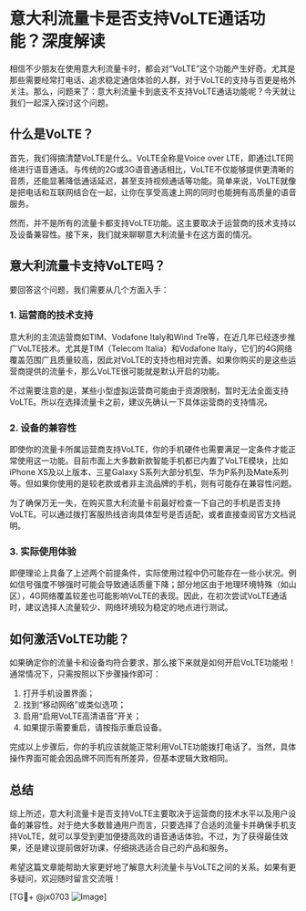 # 意大利流量卡是否支持VoLTE通话功能？深度解读

相信不少朋友在使用意大利流量卡时，都会对“VoLTE”这个功能产生好奇。尤其是那些需要经常打电话、追求稳定通信体验的人群，对于VoLTE的支持与否更是格外关注。那么，问题来了：意大利流量卡到底支不支持VoLTE通话功能呢？今天就让我们一起深入探讨这个问题。

## 什么是VoLTE？

首先，我们得搞清楚VoLTE是什么。VoLTE全称是Voice over LTE，即通过LTE网络进行语音通话。与传统的2G或3G语音通话相比，VoLTE不仅能够提供更清晰的音质，还能显著降低通话延迟，甚至支持视频通话等功能。简单来说，VoLTE就像是把电话和互联网结合在一起，让你在享受高速上网的同时也能拥有高质量的语音服务。

然而，并不是所有的流量卡都支持VoLTE功能。这主要取决于运营商的技术支持以及设备兼容性。接下来，我们就来聊聊意大利流量卡在这方面的情况。

## 意大利流量卡支持VoLTE吗？

要回答这个问题，我们需要从几个方面入手：

### 1. **运营商的技术支持**
意大利的主流运营商如TIM、Vodafone Italy和Wind Tre等，在近几年已经逐步推广VoLTE技术。尤其是TIM（Telecom Italia）和Vodafone Italy，它们的4G网络覆盖范围广且质量较高，因此对VoLTE的支持也相对完善。如果你购买的是这些运营商提供的流量卡，那么VoLTE很可能就是默认开启的功能。

不过需要注意的是，某些小型虚拟运营商可能由于资源限制，暂时无法全面支持VoLTE。所以在选择流量卡之前，建议先确认一下具体运营商的支持情况。

### 2. **设备的兼容性**
即使你的流量卡所属运营商支持VoLTE，你的手机硬件也需要满足一定条件才能正常使用这一功能。目前市面上大多数新款智能手机都已内置了VoLTE模块，比如iPhone XS及以上版本、三星Galaxy S系列大部分机型、华为P系列及Mate系列等。但如果你使用的是较老款或者非主流品牌的手机，则有可能存在兼容性问题。

为了确保万无一失，在购买意大利流量卡前最好检查一下自己的手机是否支持VoLTE。可以通过拨打客服热线咨询具体型号是否适配，或者直接查阅官方文档说明。

### 3. **实际使用体验**
即便理论上具备了上述两个前提条件，实际使用过程中仍可能存在一些小状况。例如信号强度不够强时可能会导致通话质量下降；部分地区由于地理环境特殊（如山区），4G网络覆盖较差也可能影响VoLTE的表现。因此，在初次尝试VoLTE通话时，建议选择人流量较少、网络环境较为稳定的地点进行测试。

## 如何激活VoLTE功能？

如果确定你的流量卡和设备均符合要求，那么接下来就是如何开启VoLTE功能啦！通常情况下，只需按照以下步骤操作即可：

1. 打开手机设置界面；
2. 找到“移动网络”或类似选项；
3. 启用“启用VoLTE高清语音”开关；
4. 如果提示需要重启，请按指示重启设备。

完成以上步骤后，你的手机应该就能正常利用VoLTE功能拨打电话了。当然，具体操作界面可能会因品牌不同而有所差异，但基本逻辑大致相同。

## 总结

综上所述，意大利流量卡是否支持VoLTE主要取决于运营商的技术水平以及用户设备的兼容性。对于绝大多数普通用户而言，只要选择了合适的流量卡并确保手机支持VoLTE，就可以享受到更加便捷高效的语音通话体验。不过，为了获得最佳效果，还是建议提前做好功课，仔细挑选适合自己的产品和服务。

希望这篇文章能帮助大家更好地了解意大利流量卡与VoLTE之间的关系。如果有更多疑问，欢迎随时留言交流哦！

[TG💪+ @jx0703 ![Image](https://github.com/user-attachments/assets/dbca1d08-cadb-493c-b0ec-ad6f7a83f270)]